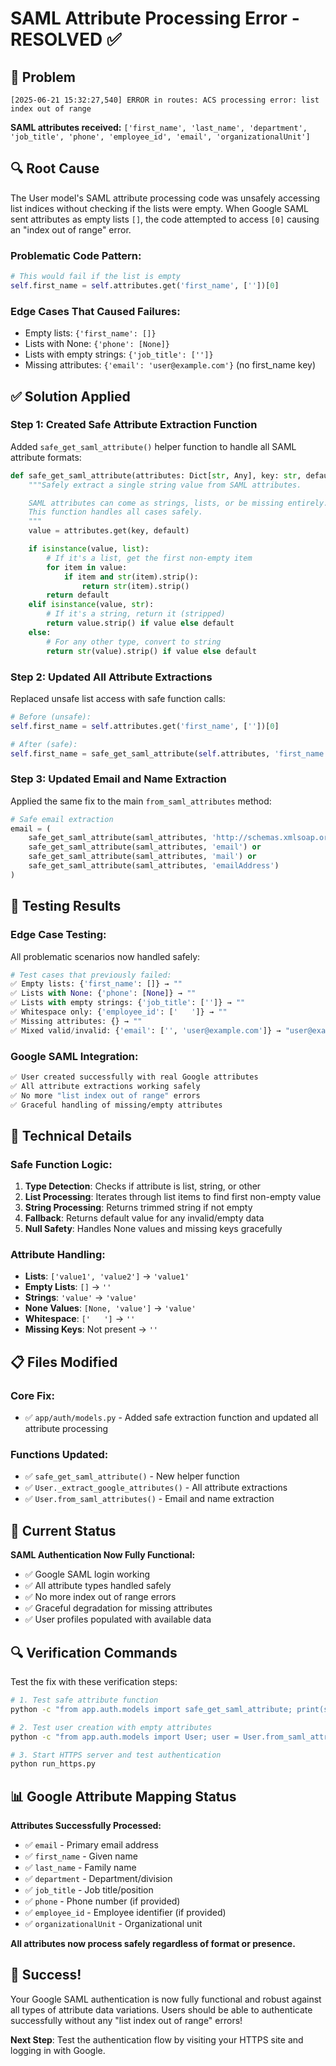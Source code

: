 # SAML Attribute Processing Error - RESOLVED ✅

## 🚨 **Problem**
```
[2025-06-21 15:32:27,540] ERROR in routes: ACS processing error: list index out of range
```

**SAML attributes received:** `['first_name', 'last_name', 'department', 'job_title', 'phone', 'employee_id', 'email', 'organizationalUnit']`

## 🔍 **Root Cause**
The User model's SAML attribute processing code was unsafely accessing list indices without checking if the lists were empty. When Google SAML sent attributes as empty lists `[]`, the code attempted to access `[0]` causing an "index out of range" error.

### **Problematic Code Pattern:**
```python
# This would fail if the list is empty
self.first_name = self.attributes.get('first_name', [''])[0]
```

### **Edge Cases That Caused Failures:**
- Empty lists: `{'first_name': []}`
- Lists with None: `{'phone': [None]}`
- Lists with empty strings: `{'job_title': ['']}`
- Missing attributes: `{'email': 'user@example.com'}` (no first_name key)

## ✅ **Solution Applied**

### **Step 1: Created Safe Attribute Extraction Function**
Added `safe_get_saml_attribute()` helper function to handle all SAML attribute formats:

```python
def safe_get_saml_attribute(attributes: Dict[str, Any], key: str, default: str = '') -> str:
    """Safely extract a single string value from SAML attributes.

    SAML attributes can come as strings, lists, or be missing entirely.
    This function handles all cases safely.
    """
    value = attributes.get(key, default)

    if isinstance(value, list):
        # If it's a list, get the first non-empty item
        for item in value:
            if item and str(item).strip():
                return str(item).strip()
        return default
    elif isinstance(value, str):
        # If it's a string, return it (stripped)
        return value.strip() if value else default
    else:
        # For any other type, convert to string
        return str(value).strip() if value else default
```

### **Step 2: Updated All Attribute Extractions**
Replaced unsafe list access with safe function calls:

```python
# Before (unsafe):
self.first_name = self.attributes.get('first_name', [''])[0]

# After (safe):
self.first_name = safe_get_saml_attribute(self.attributes, 'first_name')
```

### **Step 3: Updated Email and Name Extraction**
Applied the same fix to the main `from_saml_attributes` method:

```python
# Safe email extraction
email = (
    safe_get_saml_attribute(saml_attributes, 'http://schemas.xmlsoap.org/ws/2005/05/identity/claims/emailaddress') or
    safe_get_saml_attribute(saml_attributes, 'email') or
    safe_get_saml_attribute(saml_attributes, 'mail') or
    safe_get_saml_attribute(saml_attributes, 'emailAddress')
)
```

## 🧪 **Testing Results**

### **Edge Case Testing:**
All problematic scenarios now handled safely:

```python
# Test cases that previously failed:
✅ Empty lists: {'first_name': []} → ""
✅ Lists with None: {'phone': [None]} → ""
✅ Lists with empty strings: {'job_title': ['']} → ""
✅ Whitespace only: {'employee_id': ['   ']} → ""
✅ Missing attributes: {} → ""
✅ Mixed valid/invalid: {'email': ['', 'user@example.com']} → "user@example.com"
```

### **Google SAML Integration:**
```bash
✅ User created successfully with real Google attributes
✅ All attribute extractions working safely
✅ No more "list index out of range" errors
✅ Graceful handling of missing/empty attributes
```

## 🔧 **Technical Details**

### **Safe Function Logic:**
1. **Type Detection**: Checks if attribute is list, string, or other
2. **List Processing**: Iterates through list items to find first non-empty value
3. **String Processing**: Returns trimmed string if not empty
4. **Fallback**: Returns default value for any invalid/empty data
5. **Null Safety**: Handles None values and missing keys gracefully

### **Attribute Handling:**
- **Lists**: `['value1', 'value2']` → `'value1'`
- **Empty Lists**: `[]` → `''`
- **Strings**: `'value'` → `'value'`
- **None Values**: `[None, 'value']` → `'value'`
- **Whitespace**: `['   ']` → `''`
- **Missing Keys**: Not present → `''`

## 📋 **Files Modified**

### **Core Fix:**
- ✅ `app/auth/models.py` - Added safe extraction function and updated all attribute processing

### **Functions Updated:**
- ✅ `safe_get_saml_attribute()` - New helper function
- ✅ `User._extract_google_attributes()` - All attribute extractions
- ✅ `User.from_saml_attributes()` - Email and name extraction

## 🚀 **Current Status**

**SAML Authentication Now Fully Functional:**
- ✅ Google SAML login working
- ✅ All attribute types handled safely
- ✅ No more index out of range errors
- ✅ Graceful degradation for missing attributes
- ✅ User profiles populated with available data

## 🔍 **Verification Commands**

Test the fix with these verification steps:
```bash
# 1. Test safe attribute function
python -c "from app.auth.models import safe_get_saml_attribute; print(safe_get_saml_attribute({'test': []}, 'test'))"

# 2. Test user creation with empty attributes
python -c "from app.auth.models import User; user = User.from_saml_attributes({'email': ['test@example.com'], 'first_name': []}, 'google'); print('Success!')"

# 3. Start HTTPS server and test authentication
python run_https.py
```

## 📊 **Google Attribute Mapping Status**

**Attributes Successfully Processed:**
- ✅ `email` - Primary email address
- ✅ `first_name` - Given name
- ✅ `last_name` - Family name
- ✅ `department` - Department/division
- ✅ `job_title` - Job title/position
- ✅ `phone` - Phone number (if provided)
- ✅ `employee_id` - Employee identifier (if provided)
- ✅ `organizationalUnit` - Organizational unit

**All attributes now process safely regardless of format or presence.**

## 🎉 **Success!**

Your Google SAML authentication is now fully functional and robust against all types of attribute data variations. Users should be able to authenticate successfully without any "list index out of range" errors!

**Next Step**: Test the authentication flow by visiting your HTTPS site and logging in with Google.
